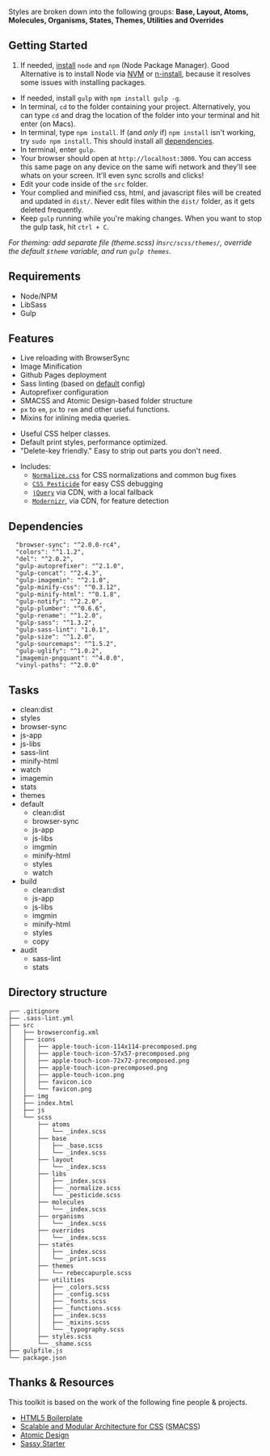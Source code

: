 Styles are broken down into the following groups: **Base, Layout, Atoms, Molecules, Organisms, States, Themes, Utilities and Overrides**

## Getting Started

1. If needed, [install](http://blog.nodeknockout.com/post/65463770933/how-to-install-node-js-and-npm) `node` and `npm` (Node Package Manager).
   Good Alternative is to install Node via [NVM](https://github.com/creationix/nvm) or [n-install](https://github.com/mklement0/n-install), because it resolves some issues with installing packages.

* If needed, install `gulp` with `npm install gulp -g`.
* In terminal, `cd` to the folder containing your project. Alternatively, you can type `cd` and drag the location of the folder into your terminal and hit enter (on Macs).
* In terminal, type `npm install`. If (and _only_ if) `npm install` isn't working, try `sudo npm install`. This should install all [dependencies](#dependencies).
* In terminal, enter `gulp`.
* Your browser should open at `http://localhost:3000`. You can access this same page on any device on the same wifi network and they'll see whats on your screen. It'll even sync scrolls and clicks!
* Edit your code inside of the `src` folder.
* Your complied and minified css, html, and javascript files will be created and updated in `dist/`. Never edit files within the `dist/` folder, as it gets deleted frequently.
* Keep `gulp` running while you're making changes. When you want to stop the gulp task, hit `ctrl + C`.

_For theming: add separate file (theme.scss) in`src/scss/themes/`, override the default `$theme` variable, and run `gulp themes`._

## Requirements

* Node/NPM
* LibSass
* Gulp

## Features

* Live reloading with BrowserSync
* Image Minification
* Github Pages deployment
* Sass linting (based on [default](https://github.com/sasstools/sass-lint/blob/master/lib/config/sass-lint.yml) config)
* Autoprefixer configuration
* SMACSS and Atomic Design-based folder structure
* `px` to `em`, `px` to `rem` and other useful functions.
* Mixins for inlining media queries.

- Useful CSS helper classes.
- Default print styles, performance optimized.
- "Delete-key friendly." Easy to strip out parts you don't need.

* Includes:
  * [`Normalize.css`](https://necolas.github.com/normalize.css/)
    for CSS normalizations and common bug fixes
  * [`CSS Pesticide`](https://pesticide.io)
    for easy CSS debugging
  * [`jQuery`](https://jquery.com/) via CDN, with a local fallback
  * [`Modernizr`](http://modernizr.com/), via CDN, for feature
    detection

## Dependencies

```
  "browser-sync": "^2.0.0-rc4",
  "colors": "^1.1.2",
  "del": "^2.0.2",
  "gulp-autoprefixer": "^2.1.0",
  "gulp-concat": "^2.4.3",
  "gulp-imagemin": "^2.1.0",
  "gulp-minify-css": "^0.3.12",
  "gulp-minify-html": "^0.1.8",
  "gulp-notify": "^2.2.0",
  "gulp-plumber": "^0.6.6",
  "gulp-rename": "^1.2.0",
  "gulp-sass": "^1.3.2",
  "gulp-sass-lint": "1.0.1",
  "gulp-size": "^1.2.0",
  "gulp-sourcemaps": "^1.5.2",
  "gulp-uglify": "^1.0.2",
  "imagemin-pngquant": "^4.0.0",
  "vinyl-paths": "^2.0.0"
```

## Tasks

* clean:dist
* styles
* browser-sync
* js-app
* js-libs
* sass-lint
* minify-html
* watch
* imagemin
* stats
* themes
* default
  * clean:dist
  * browser-sync
  * js-app
  * js-libs
  * imgmin
  * minify-html
  * styles
  * watch
* build
  * clean:dist
  * js-app
  * js-libs
  * imgmin
  * minify-html
  * styles
  * copy
* audit
  * sass-lint
  * stats

## Directory structure

```
┌── .gitignore
├── .sass-lint.yml
├── src
│   ├── browserconfig.xml
│   ├── icons
│   │   ├── apple-touch-icon-114x114-precomposed.png
│   │   ├── apple-touch-icon-57x57-precomposed.png
│   │   ├── apple-touch-icon-72x72-precomposed.png
│   │   ├── apple-touch-icon-precomposed.png
│   │   ├── apple-touch-icon.png
│   │   ├── favicon.ico
│   │   └── favicon.png
│   ├── img
│   ├── index.html
│   ├── js
│   └── scss
│       ├── atoms
│       │   └── _index.scss
│       ├── base
│       │   ├── _base.scss
│       │   └── _index.scss
│       ├── layout
│       │   └── _index.scss
│       ├── libs
│       │   ├── _index.scss
│       │   ├── _normalize.scss
│       │   └── _pesticide.scss
│       ├── molecules
│       │   └── _index.scss
│       ├── organisms
│       │   └── _index.scss
│       ├── overrides
│       │   └── _index.scss
│       ├── states
│       │   ├── _index.scss
│       │   └── _print.scss
│       ├── themes
│       │   └── rebeccapurple.scss
│       ├── utilities
│       │   ├── _colors.scss
│       │   ├── _config.scss
│       │   ├── _fonts.scss
│       │   ├── _functions.scss
│       │   ├── _index.scss
│       │   ├── _mixins.scss
│       │   └── _typography.scss
│       ├── styles.scss
│       └── _shame.scss
├── gulpfile.js
└── package.json
```

## Thanks & Resources

This toolkit is based on the work of the following fine people & projects.

* [HTML5 Boilerplate](https://github.com/h5bp/html5-boilerplate)
* [Scalable and Modular Architecture for CSS](http://smacss.com/book) (<abbr title="Scalable and Modular Architecture for CSS">SMACSS</abbr>)
* [Atomic Design](http://atomicdesign.bradfrost.com)
* [Sassy Starter](https://github.com/minamarkham/sassy-starter)
